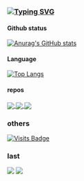 ### [![Typing SVG](https://readme-typing-svg.herokuapp.com/?lines=倾心微重+细思方觉痛;慕然止语+不是旧时忆;对影成双+相思存好梦&color=c04851)](https://github.com/LoveLoliii)

#### Github status
[![Anurag's GitHub stats](https://github-readme-stats.vercel.app/api?username=LoveLoliii&show_icons=true)](https://github.com/LoveLoliii)
#### Language
[![Top Langs](https://github-readme-stats.vercel.app/api/top-langs/?username=LoveLoliii&layout=compact)](https://github.com/LoveLoliii)
#### repos
<a href="https://github.com/kokolokksk/catcat-dm-react">
  <img align="center" src="https://github-readme-stats.vercel.app/api/pin/?username=kokolokksk&repo=catcat-dm-react" />
</a> 
<a href="https://github.com/kokolokksk/catcat-je-react">
  <img align="center" src="https://github-readme-stats.vercel.app/api/pin/?username=kokolokksk&repo=catcat-je-react" />
</a>

<a href="https://github.com/CatCatBot/guild-bot-lalafell">
  <img align="center" src="https://github-readme-stats.vercel.app/api/pin/?username=CatCatBot&repo=guild-bot-lalafell" />
</a>

### others
[![Visits Badge](https://badges.pufler.dev/visits/loveloliii/loveloliii)](https://github.com/LoveLoliii)

### last
![](https://s3.bmp.ovh/imgs/2022/05/22/d50c6cd003ba6e19.png)
![](https://s3.bmp.ovh/imgs/2022/05/25/f2638f104c8d47ca.png)


